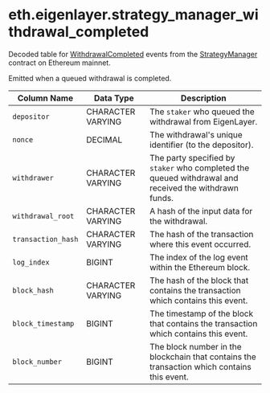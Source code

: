 # eth.eigenlayer.strategy_manager_withdrawal_completed

Decoded table for [WithdrawalCompleted](https://github.com/Layr-Labs/eigenlayer-contracts/blob/e80a45c5595dd7d2e31e06c021bad2ca7db0abc7/src/contracts/core/StrategyManager.sol#L79) events from the [StrategyManager](https://etherscan.io/address/0x858646372cc42e1a627fce94aa7a7033e7cf075a) contract on Ethereum mainnet.

Emitted when a queued withdrawal is completed.

| Column Name        | Data Type         | Description                                                                                           |
| ------------------ | ----------------- | ----------------------------------------------------------------------------------------------------- |
| `depositor`        | CHARACTER VARYING | The `staker` who queued the withdrawal from EigenLayer.                                               |
| `nonce`            | DECIMAL           | The withdrawal's unique identifier (to the depositor).                                                |
| `withdrawer`       | CHARACTER VARYING | The party specified by `staker` who completed the queued withdrawal and received the withdrawn funds. |
| `withdrawal_root`  | CHARACTER VARYING | A hash of the input data for the withdrawal.                                                          |
| `transaction_hash` | CHARACTER VARYING | The hash of the transaction where this event occurred.                                                |
| `log_index`        | BIGINT            | The index of the log event within the Ethereum block.                                                 |
| `block_hash`       | CHARACTER VARYING | The hash of the block that contains the transaction which contains this event.                        |
| `block_timestamp`  | BIGINT            | The timestamp of the block that contains the transaction which contains this event.                   |
| `block_number`     | BIGINT            | The block number in the blockchain that contains the transaction which contains this event.           |
